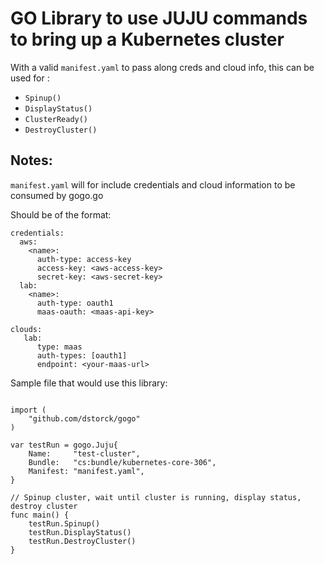 
# GO Library to use JUJU commands to bring up a Kubernetes cluster

With a valid `manifest.yaml` to pass along creds and cloud info, this can be used for :

- `Spinup()`
- `DisplayStatus()`
- `ClusterReady()`
- `DestroyCluster()`

## Notes:

`manifest.yaml` will for include credentials and cloud information to be consumed by gogo.go


Should be of the format:


```
credentials:
  aws:
    <name>:
      auth-type: access-key
      access-key: <aws-access-key>
      secret-key: <aws-secret-key>
  lab:
    <name>:
      auth-type: oauth1
      maas-oauth: <maas-api-key>

clouds:
   lab:
      type: maas
      auth-types: [oauth1]
      endpoint: <your-maas-url>
```


Sample file that would use this library:

```package main

import (
	"github.com/dstorck/gogo"
)

var testRun = gogo.Juju{
	Name:     "test-cluster",
	Bundle:   "cs:bundle/kubernetes-core-306",
	Manifest: "manifest.yaml",
}

// Spinup cluster, wait until cluster is running, display status, destroy cluster
func main() {
	testRun.Spinup()
	testRun.DisplayStatus()
	testRun.DestroyCluster()
}
```
